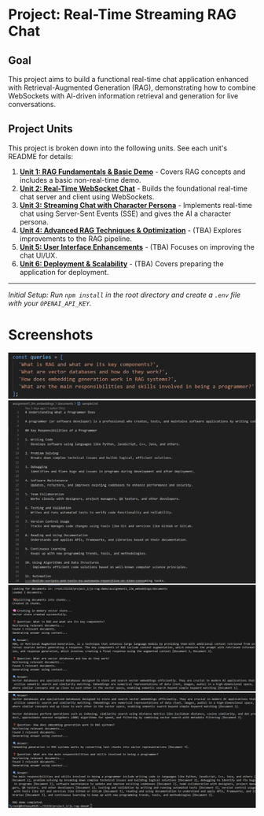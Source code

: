# Project: Real-Time Streaming RAG Chat

## Goal

This project aims to build a functional real-time chat application enhanced with Retrieval-Augmented Generation (RAG), demonstrating how to combine WebSockets with AI-driven information retrieval and generation for live conversations.

## Project Units

This project is broken down into the following units. See each unit's README for details:

1.  **[Unit 1: RAG Fundamentals & Basic Demo](assignment1_llm_embeddings/README.md)** - Covers RAG concepts and includes a basic non-real-time demo.
2.  **[Unit 2: Real-Time WebSocket Chat](assignment2_websocket_chat/README.md)** - Builds the foundational real-time chat server and client using WebSockets.
3.  **[Unit 3: Streaming Chat with Character Persona](assignment3_streaming_chat/README.md)** - Implements real-time chat using Server-Sent Events (SSE) and gives the AI a character persona.
4.  **[Unit 4: Advanced RAG Techniques & Optimization](assignment4_advanced_rag/README.md)** - (TBA) Explores improvements to the RAG pipeline.
5.  **[Unit 5: User Interface Enhancements](assignment5_ui_ux/README.md)** - (TBA) Focuses on improving the chat UI/UX.
6.  **[Unit 6: Deployment & Scalability](assignment6_deployment/README.md)** - (TBA) Covers preparing the application for deployment.

---

*Initial Setup: Run `npm install` in the root directory and create a `.env` file with your `OPENAI_API_KEY`.*

# Screenshots
![New Query](assignment1_llm_embeddings/screenshots/1.png)
![New Sample](assignment1_llm_embeddings/screenshots/2.png)
![Template Q/A](assignment1_llm_embeddings/screenshots/3.png)
![New Q/A](assignment1_llm_embeddings/screenshots/4.png)
